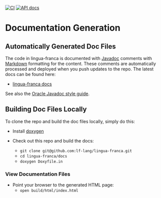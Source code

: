 [![CI](https://github.com/lf-lang/lingua-franca/actions/workflows/ci.yml/badge.svg)](https://github.com/lf-lang/lingua-franca/actions/workflows/ci.yml)
[![API docs](https://github.com/lf-lang/lingua-franca/actions/workflows/api-docs.yml/badge.svg)](https://github.com/lf-lang/lingua-franca/actions/workflows/api-docs.yml)

# Documentation Generation

## Automatically Generated Doc Files

The code in lingua-franca is documented with [Javadoc](https://en.wikipedia.org/wiki/Javadoc) comments with [Markdown](https://en.wikipedia.org/wiki/Markdown) formatting for the content.
These comments are automatically processed and deployed when you push updates to the repo.  The latest docs can be found here:

- [lingua-franca docs](https://www.lf-lang.org/lingua-franca/)

See also the [Oracle Javadoc style guide](https://www.oracle.com/technical-resources/articles/java/javadoc-tool.html#styleguide).

## Building Doc Files Locally

To clone the repo and build the doc files locally, simply do this:

- Install [doxygen](https://www.doxygen.nl)

- Check out this repo and build the docs:
  - `git clone git@github.com:lf-lang/lingua-franca.git`
  - `cd lingua-franca/docs`
  - `doxygen Doxyfile.in`

### View Documentation Files

- Point your browser to the generated HTML page:
  - `open build/html/index.html`
